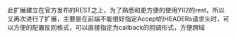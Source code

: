 此扩展建立在官方发布的REST之上，为了熟悉和更方便的使用YII2的rest，所以又再次进行了扩展，主要是在前端不能很好指定Accept的HEADERs请求头时，可以方便的配置反回格式，可以直接指定为callback的回调形式，方便跨域
